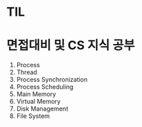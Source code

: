 # TIL

# 면접대비 및 CS 지식 공부
1. Process
2. Thread
3. Process Synchronization
4. Process Scheduling
5. Main Memory
6. Virtual Memory
7. Disk Management
8. File System
